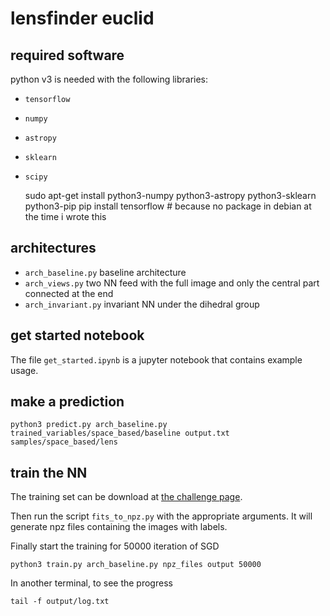 # lensfinder euclid

## required software

python v3 is needed with the following libraries:
- `tensorflow`
- `numpy`
- `astropy`
- `sklearn`
- `scipy`


    sudo apt-get install python3-numpy python3-astropy python3-sklearn python3-pip
    pip install tensorflow # because no package in debian at the time i wrote this

## architectures

- `arch_baseline.py` baseline architecture
- `arch_views.py` two NN feed with the full image and only the central part connected at the end
- `arch_invariant.py` invariant NN under the dihedral group

## get started notebook
The file `get_started.ipynb` is a jupyter notebook that contains example usage.

## make a prediction

    python3 predict.py arch_baseline.py trained_variables/space_based/baseline output.txt samples/space_based/lens

## train the NN

The training set can be download at [the challenge page](http://metcalf1.bo.astro.it/blf-portal/gg_challenge.html).

Then run the script `fits_to_npz.py` with the appropriate arguments.
It will generate npz files containing the images with labels.

Finally start the training for 50000 iteration of SGD

    python3 train.py arch_baseline.py npz_files output 50000
    
In another terminal, to see the progress

    tail -f output/log.txt

